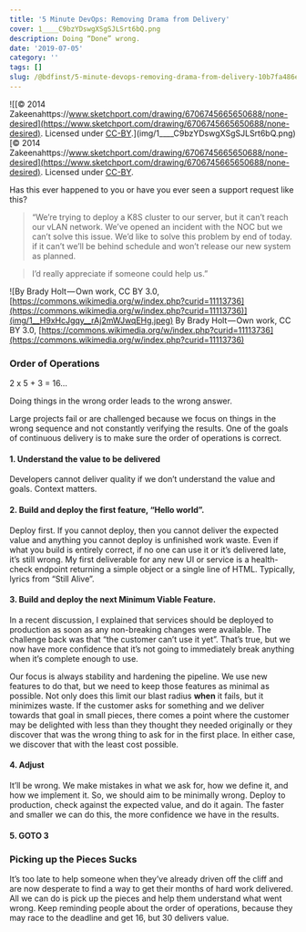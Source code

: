 ```yaml
---
title: '5 Minute DevOps: Removing Drama from Delivery'
cover: 1____C9bzYDswgXSgSJLSrt6bQ.png
description: Doing “Done” wrong.
date: '2019-07-05'
category: ''
tags: []
slug: /@bdfinst/5-minute-devops-removing-drama-from-delivery-10b7fa486ea9
---
```


![[© 2014 Zakeenahttps://www.sketchport.com/drawing/6706745665650688/none-desired](https://www.sketchport.com/drawing/6706745665650688/none-desired). Licensed under [CC-BY](http://creativecommons.org/licenses/by/4.0/).](img/1____C9bzYDswgXSgSJLSrt6bQ.png)
[© 2014 Zakeenahttps://www.sketchport.com/drawing/6706745665650688/none-desired](https://www.sketchport.com/drawing/6706745665650688/none-desired). Licensed under [CC-BY](http://creativecommons.org/licenses/by/4.0/).

Has this ever happened to you or have you ever seen a support request like this?

> “We’re trying to deploy a K8S cluster to our server, but it can’t reach our vLAN network. We’ve opened an incident with the NOC but we can’t solve this issue. We’d like to solve this problem by end of today. if it can’t we’ll be behind schedule and won’t release our new system as planned.

> I’d really appreciate if someone could help us.”

![By Brady Holt — Own work, CC BY 3.0, [https://commons.wikimedia.org/w/index.php?curid=11113736](https://commons.wikimedia.org/w/index.php?curid=11113736)](img/1__H9xHcJgqy__rAj2mWJwqEHg.jpeg)
By Brady Holt — Own work, CC BY 3.0, [https://commons.wikimedia.org/w/index.php?curid=11113736](https://commons.wikimedia.org/w/index.php?curid=11113736)

### Order of Operations

2 x 5 + 3 = 16…

Doing things in the wrong order leads to the wrong answer.

Large projects fail or are challenged because we focus on things in the wrong sequence and not constantly verifying the results. One of the goals of continuous delivery is to make sure the order of operations is correct.

#### 1\. Understand the value to be delivered

Developers cannot deliver quality if we don’t understand the value and goals. Context matters.

#### 2\. Build and deploy the first feature, “Hello world”.

Deploy first. If you cannot deploy, then you cannot deliver the expected value and anything you cannot deploy is unfinished work waste. Even if what you build is entirely correct, if no one can use it or it’s delivered late, it’s still wrong. My first deliverable for any new UI or service is a health-check endpoint returning a simple object or a single line of HTML. Typically, lyrics from “Still Alive”.

#### 3\. Build and deploy the next Minimum Viable Feature.

In a recent discussion, I explained that services should be deployed to production as soon as any non-breaking changes were available. The challenge back was that “the customer can’t use it yet”. That’s true, but we now have more confidence that it’s not going to immediately break anything when it’s complete enough to use.

Our focus is always stability and hardening the pipeline. We use new features to do that, but we need to keep those features as minimal as possible. Not only does this limit our blast radius **when** it fails, but it minimizes waste. If the customer asks for something and we deliver towards that goal in small pieces, there comes a point where the customer may be delighted with less than they thought they needed originally or they discover that was the wrong thing to ask for in the first place. In either case, we discover that with the least cost possible.

#### 4\. Adjust

It’ll be wrong. We make mistakes in what we ask for, how we define it, and how we implement it. So, we should aim to be minimally wrong. Deploy to production, check against the expected value, and do it again. The faster and smaller we can do this, the more confidence we have in the results.

#### 5\. GOTO 3

### Picking up the Pieces Sucks

It’s too late to help someone when they’ve already driven off the cliff and are now desperate to find a way to get their months of hard work delivered. All we can do is pick up the pieces and help them understand what went wrong. Keep reminding people about the order of operations, because they may race to the deadline and get 16, but 30 delivers value.